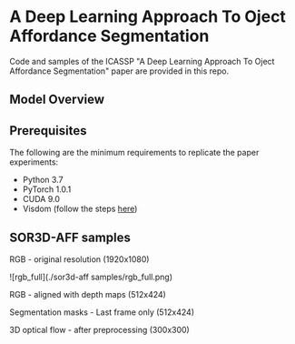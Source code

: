 # A Deep Learning Approach To Oject Affordance Segmentation
Code and samples of the ICASSP "A Deep Learning Approach To Oject Affordance Segmentation" paper are provided in this repo. 

## Model Overview

## Prerequisites
The following are the minimum requirements to replicate the paper experiments:
- Python 3.7
- PyTorch 1.0.1
- CUDA 9.0
- Visdom (follow the steps [here](https://github.com/facebookresearch/visdom))

## SOR3D-AFF samples

RGB - original resolution (1920x1080)

![rgb_full](./sor3d-aff samples/rgb_full.png)

RGB - aligned with depth maps (512x424)


Segmentation masks - Last frame only (512x424)


3D optical flow - after preprocessing (300x300)



